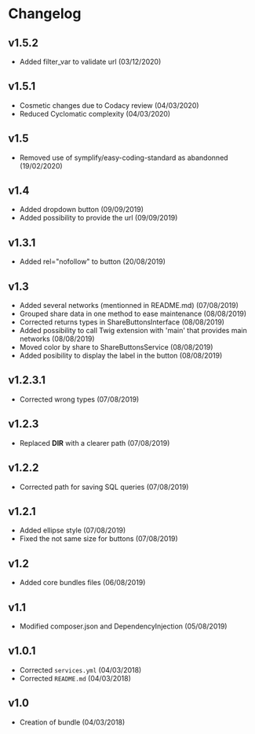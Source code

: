 # Changelog

## v1.5.2

- Added filter_var to validate url (03/12/2020)

## v1.5.1

- Cosmetic changes due to Codacy review (04/03/2020)
- Reduced Cyclomatic complexity (04/03/2020)

## v1.5

- Removed use of symplify/easy-coding-standard as abandonned (19/02/2020)

## v1.4

- Added dropdown button (09/09/2019)
- Added possibility to provide the url (09/09/2019)

## v1.3.1

- Added rel="nofollow" to button (20/08/2019)

## v1.3

- Added several networks (mentionned in README.md) (07/08/2019)
- Grouped share data in one method to ease maintenance (08/08/2019)
- Corrected returns types in ShareButtonsInterface (08/08/2019)
- Added possibility to call Twig extension with 'main' that provides main networks (08/08/2019)
- Moved color by share to ShareButtonsService (08/08/2019)
- Added posibility to display the label in the button (08/08/2019)

## v1.2.3.1

- Corrected wrong types (07/08/2019)

## v1.2.3

- Replaced __DIR__ with a clearer path (07/08/2019)

## v1.2.2

- Corrected path for saving SQL queries (07/08/2019)

## v1.2.1

- Added ellipse style (07/08/2019)
- Fixed the not same size for buttons (07/08/2019)

## v1.2

- Added core bundles files (06/08/2019)

## v1.1

- Modified composer.json and DependencyInjection (05/08/2019)

## v1.0.1

- Corrected `services.yml` (04/03/2018)
- Corrected `README.md` (04/03/2018)

## v1.0

- Creation of bundle (04/03/2018)